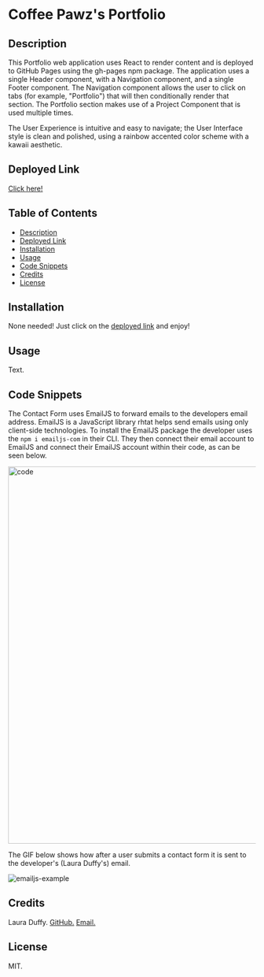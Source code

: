 # Coffee Pawz's Portfolio 

## Description 

This Portfolio web application uses React to render content and is deployed to GitHub Pages using the gh-pages npm package. The application uses a single Header component, with a Navigation component, and a single Footer component. The Navigation component allows the user to click on tabs (for example, "Portfolio") that will then conditionally render that section. The Portfolio section makes use of a Project Component that is used multiple times. 

The User Experience is intuitive and easy to navigate; the User Interface style is clean and polished, using a rainbow accented color scheme with a kawaii aesthetic. 

## Deployed Link
[Click here!](https://duffylaura.github.io/coffee-pawz-portfolio/)

## Table of Contents
- [Description](#description)
- [Deployed Link](#deployed-link)
- [Installation](#installation)
- [Usage](#usage)
- [Code Snippets](#code-snippets)
- [Credits](#credits)
- [License](#license)

## Installation 
None needed! Just click on the [deployed link](https://duffylaura.github.io/coffee-pawz-portfolio/) and enjoy!

## Usage 
Text. 

## Code Snippets
The Contact Form uses EmailJS to forward emails to the developers email address. EmailJS is a JavaScript library rhtat helps send emails using only client-side technologies. To install the EmailJS package the developer uses the `npm i emailjs-com` in their CLI. They then connect their email account to EmailJS and connect their EmailJS account within their code, as can be seen below. 

<img width="766" alt="code" src="https://user-images.githubusercontent.com/112783308/209243380-330c9402-1d62-47a3-9106-4f79f9283ec2.png">

The GIF below shows how after a user submits a contact form it is sent to the developer's (Laura Duffy's) email. 

![emailjs-example](https://user-images.githubusercontent.com/112783308/209243717-4236774c-c3af-4b77-9f6b-8a67d145c586.gif)


## Credits 
Laura Duffy. [GitHub.](https://github.com/duffylaura)  [Email.](lauraduffy700@gmail.com)

## License
MIT. 







